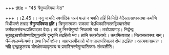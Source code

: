 +++
title = "45 त्रैगुण्यविषया वेदा"

+++
।।2.45।। ननु च यदि स्वर्गादिकं परमं फलं न भवति तर्हि किमिति
वेदैस्तत्साधनतया कर्माणि विधीयन्ते तत्राह **त्रैगुण्यविषया इति।**
त्रिगुणात्मकाः सकामा येऽधिकारिणस्तद्विषयास्तेषां कर्मफलसंबन्धप्रतिपादका
वेदाः। त्वं तु निस्त्रैगुण्यो निष्कामो भव। तत्रोपायमाह। निर्द्वन्द्वः
सुखदुःखशीतोष्णादियुगुलानि द्वन्द्वानि तद्रहितो भव। तानि सहस्वेत्यर्थः।
कथमित्यत्राह। नित्यसत्त्वस्थः सन्। धैर्यमवलम्ब्येत्यर्थः। तथा
निर्योगक्षेमः। अप्राप्तस्वीकारो योगः प्राप्तपरिपालनं क्षेमं तद्रहितः।
आत्मवानप्रमत्तः। नहि द्वन्द्वाकुलस्य योगक्षेमव्यापृतस्य च
प्रमादिनस्त्रैगुण्यातिक्रमः संभवतीति।  
